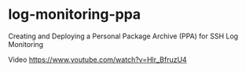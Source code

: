 # log-monitoring-ppa
Creating and Deploying a Personal Package Archive (PPA) for SSH Log Monitoring

Video https://www.youtube.com/watch?v=Hlr_BfruzU4

